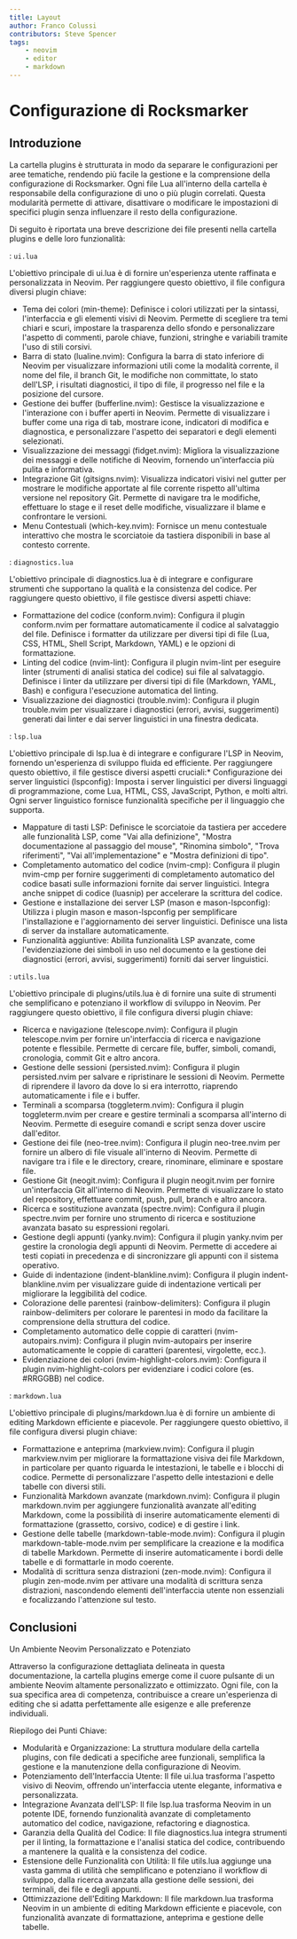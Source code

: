 ```yaml
---
title: Layout
author: Franco Colussi
contributors: Steve Spencer
tags:
    - neovim
    - editor
    - markdown
---
```


<!--vale off-->

# Configurazione di Rocksmarker

## Introduzione

La cartella plugins è strutturata in modo da separare le configurazioni per aree tematiche, rendendo più facile la gestione e la comprensione della configurazione di Rocksmarker. Ogni file Lua all'interno della cartella è responsabile della configurazione di uno o più plugin correlati. Questa modularità permette di attivare, disattivare o modificare le impostazioni di specifici plugin senza influenzare il resto della configurazione.

Di seguito è riportata una breve descrizione dei file presenti nella cartella plugins e delle loro funzionalità:

: `ui.lua`

L'obiettivo principale di ui.lua è di fornire un'esperienza utente raffinata e personalizzata in Neovim. Per raggiungere questo obiettivo, il file configura diversi plugin chiave:

- Tema dei colori (min-theme): Definisce i colori utilizzati per la sintassi, l'interfaccia e gli elementi visivi di Neovim. Permette di scegliere tra temi chiari e scuri, impostare la trasparenza dello sfondo e personalizzare l'aspetto di commenti, parole chiave, funzioni, stringhe e variabili tramite l'uso di stili corsivi.
- Barra di stato (lualine.nvim): Configura la barra di stato inferiore di Neovim per visualizzare informazioni utili come la modalità corrente, il nome del file, il branch Git, le modifiche non committate, lo stato dell'LSP, i risultati diagnostici, il tipo di file, il progresso nel file e la posizione del cursore.
- Gestione dei buffer (bufferline.nvim): Gestisce la visualizzazione e l'interazione con i buffer aperti in Neovim. Permette di visualizzare i buffer come una riga di tab, mostrare icone, indicatori di modifica e diagnostica, e personalizzare l'aspetto dei separatori e degli elementi selezionati.
- Visualizzazione dei messaggi (fidget.nvim): Migliora la visualizzazione dei messaggi e delle notifiche di Neovim, fornendo un'interfaccia più pulita e informativa.
- Integrazione Git (gitsigns.nvim): Visualizza indicatori visivi nel gutter per mostrare le modifiche apportate al file corrente rispetto all'ultima versione nel repository Git. Permette di navigare tra le modifiche, effettuare lo stage e il reset delle modifiche, visualizzare il blame e confrontare le versioni.
- Menu Contestuali (which-key.nvim): Fornisce un menu contestuale interattivo che mostra le scorciatoie da tastiera disponibili in base al contesto corrente.

: `diagnostics.lua`

L'obiettivo principale di diagnostics.lua è di integrare e configurare strumenti che supportano la qualità e la consistenza del codice. Per raggiungere questo obiettivo, il file gestisce diversi aspetti chiave:

- Formattazione del codice (conform.nvim): Configura il plugin conform.nvim per formattare automaticamente il codice al salvataggio del file. Definisce i formatter da utilizzare per diversi tipi di file (Lua, CSS, HTML, Shell Script, Markdown, YAML) e le opzioni di formattazione.
- Linting del codice (nvim-lint): Configura il plugin nvim-lint per eseguire linter (strumenti di analisi statica del codice) sui file al salvataggio. Definisce i linter da utilizzare per diversi tipi di file (Markdown, YAML, Bash) e configura l'esecuzione automatica del linting.
- Visualizzazione dei diagnostici (trouble.nvim): Configura il plugin trouble.nvim per visualizzare i diagnostici (errori, avvisi, suggerimenti) generati dai linter e dai server linguistici in una finestra dedicata.

: `lsp.lua`

L'obiettivo principale di lsp.lua è di integrare e configurare l'LSP in Neovim, fornendo un'esperienza di sviluppo fluida ed efficiente. Per raggiungere questo obiettivo, il file gestisce diversi aspetti cruciali:* Configurazione dei server linguistici (lspconfig): Imposta i server linguistici per diversi linguaggi di programmazione, come Lua, HTML, CSS, JavaScript, Python, e molti altri. Ogni server linguistico fornisce funzionalità specifiche per il linguaggio che supporta.

- Mappature di tasti LSP: Definisce le scorciatoie da tastiera per accedere alle funzionalità LSP, come "Vai alla definizione", "Mostra documentazione al passaggio del mouse", "Rinomina simbolo", "Trova riferimenti", "Vai all'implementazione" e "Mostra definizioni di tipo".
- Completamento automatico del codice (nvim-cmp): Configura il plugin nvim-cmp per fornire suggerimenti di completamento automatico del codice basati sulle informazioni fornite dai server linguistici. Integra anche snippet di codice (luasnip) per accelerare la scrittura del codice.
- Gestione e installazione dei server LSP (mason e mason-lspconfig): Utilizza i plugin mason e mason-lspconfig per semplificare l'installazione e l'aggiornamento dei server linguistici. Definisce una lista di server da installare automaticamente.
- Funzionalità aggiuntive: Abilita funzionalità LSP avanzate, come l'evidenziazione dei simboli in uso nel documento e la gestione dei diagnostici (errori, avvisi, suggerimenti) forniti dai server linguistici.

: `utils.lua`

L'obiettivo principale di plugins/utils.lua è di fornire una suite di strumenti che semplificano e potenziano il workflow di sviluppo in Neovim. Per raggiungere questo obiettivo, il file configura diversi plugin chiave:

- Ricerca e navigazione (telescope.nvim): Configura il plugin telescope.nvim per fornire un'interfaccia di ricerca e navigazione potente e flessibile. Permette di cercare file, buffer, simboli, comandi, cronologia, commit Git e altro ancora.
- Gestione delle sessioni (persisted.nvim): Configura il plugin persisted.nvim per salvare e ripristinare le sessioni di Neovim. Permette di riprendere il lavoro da dove lo si era interrotto, riaprendo automaticamente i file e i buffer.
- Terminali a scomparsa (toggleterm.nvim): Configura il plugin toggleterm.nvim per creare e gestire terminali a scomparsa all'interno di Neovim. Permette di eseguire comandi e script senza dover uscire dall'editor.
- Gestione dei file (neo-tree.nvim): Configura il plugin neo-tree.nvim per fornire un albero di file visuale all'interno di Neovim. Permette di navigare tra i file e le directory, creare, rinominare, eliminare e spostare file.
- Gestione Git (neogit.nvim): Configura il plugin neogit.nvim per fornire un'interfaccia Git all'interno di Neovim. Permette di visualizzare lo stato del repository, effettuare commit, push, pull, branch e altro ancora.
- Ricerca e sostituzione avanzata (spectre.nvim): Configura il plugin spectre.nvim per fornire uno strumento di ricerca e sostituzione avanzata basato su espressioni regolari.
- Gestione degli appunti (yanky.nvim): Configura il plugin yanky.nvim per gestire la cronologia degli appunti di Neovim. Permette di accedere ai testi copiati in precedenza e di sincronizzare gli appunti con il sistema operativo.
- Guide di indentazione (indent-blankline.nvim): Configura il plugin indent-blankline.nvim per visualizzare guide di indentazione verticali per migliorare la leggibilità del codice.
- Colorazione delle parentesi (rainbow-delimiters): Configura il plugin rainbow-delimiters per colorare le parentesi in modo da facilitare la comprensione della struttura del codice.
- Completamento automatico delle coppie di caratteri (nvim-autopairs.nvim): Configura il plugin nvim-autopairs per inserire automaticamente le coppie di caratteri (parentesi, virgolette, ecc.).
- Evidenziazione dei colori (nvim-highlight-colors.nvim): Configura il plugin nvim-highlight-colors per evidenziare i codici colore (es. #RRGGBB) nel codice.

: `markdown.lua`

L'obiettivo principale di plugins/markdown.lua è di fornire un ambiente di editing Markdown efficiente e piacevole. Per raggiungere questo obiettivo, il file configura diversi plugin chiave:

- Formattazione e anteprima (markview.nvim): Configura il plugin markview.nvim per migliorare la formattazione visiva dei file Markdown, in particolare per quanto riguarda le intestazioni, le tabelle e i blocchi di codice. Permette di personalizzare l'aspetto delle intestazioni e delle tabelle con diversi stili.
- Funzionalità Markdown avanzate (markdown.nvim): Configura il plugin markdown.nvim per aggiungere funzionalità avanzate all'editing Markdown, come la possibilità di inserire automaticamente elementi di formattazione (grassetto, corsivo, codice) e di gestire i link.
- Gestione delle tabelle (markdown-table-mode.nvim): Configura il plugin markdown-table-mode.nvim per semplificare la creazione e la modifica di tabelle Markdown. Permette di inserire automaticamente i bordi delle tabelle e di formattarle in modo coerente.
- Modalità di scrittura senza distrazioni (zen-mode.nvim): Configura il plugin zen-mode.nvim per attivare una modalità di scrittura senza distrazioni, nascondendo elementi dell'interfaccia utente non essenziali e focalizzando l'attenzione sul testo.

## Conclusioni

Un Ambiente Neovim Personalizzato e Potenziato

Attraverso la configurazione dettagliata delineata in questa documentazione, la cartella plugins emerge come il cuore pulsante di un ambiente Neovim altamente personalizzato e ottimizzato. Ogni file, con la sua specifica area di competenza, contribuisce a creare un'esperienza di editing che si adatta perfettamente alle esigenze e alle preferenze individuali.

Riepilogo dei Punti Chiave:

- Modularità e Organizzazione: La struttura modulare della cartella plugins, con file dedicati a specifiche aree funzionali, semplifica la gestione e la manutenzione della configurazione di Neovim.
- Potenziamento dell'Interfaccia Utente: Il file ui.lua trasforma l'aspetto visivo di Neovim, offrendo un'interfaccia utente elegante, informativa e personalizzata.
- Integrazione Avanzata dell'LSP: Il file lsp.lua trasforma Neovim in un potente IDE, fornendo funzionalità avanzate di completamento automatico del codice, navigazione, refactoring e diagnostica.
- Garanzia della Qualità del Codice: Il file diagnostics.lua integra strumenti per il linting, la formattazione e l'analisi statica del codice, contribuendo a mantenere la qualità e la consistenza del codice.
- Estensione delle Funzionalità con Utilità: Il file utils.lua aggiunge una vasta gamma di utilità che semplificano e potenziano il workflow di sviluppo, dalla ricerca avanzata alla gestione delle sessioni, dei terminali, dei file e degli appunti.
- Ottimizzazione dell'Editing Markdown: Il file markdown.lua trasforma Neovim in un ambiente di editing Markdown efficiente e piacevole, con funzionalità avanzate di formattazione, anteprima e gestione delle tabelle.
